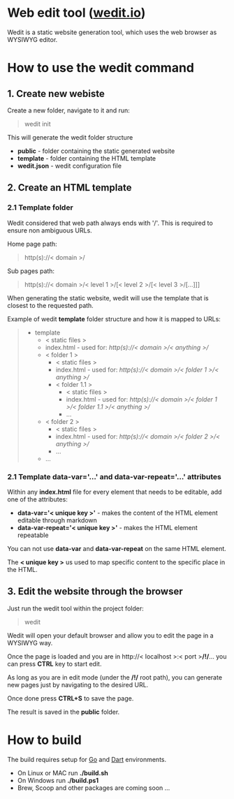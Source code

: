 # Web edit tool ([wedit.io](https://wedit.io))

Wedit is a static website generation tool, which uses the web browser as WYSIWYG editor.

# How to use the wedit command

## 1. Create new webiste
Create a new folder, navigate to it and run: 
> wedit init

This will generate the wedit folder structure
- **public** - folder containing the static generated website 
- **template** - folder containing the HTML template
- **wedit.json** - wedit configuration file

## 2. Create an HTML template

### 2.1 Template folder
Wedit considered that web path always ends with '/'. This is required to ensure non ambiguous URLs.

Home page path:
> http(s)://< domain >/

Sub pages path:
> http(s)://< domain >/< level 1 >/[< level 2 >/[< level 3 >/[...]]]

When generating the static website, wedit will use the template that is closest to the requested path.

Example of wedit **template** folder structure and how it is mapped to URLs:
> - template
>   - < static files >
>   - index.html - used for: _http(s)://< domain >/< anything >/_
>   - < folder 1 >
>     - < static files >
>     - index.html - used for: _http(s)://< domain >/< folder 1 >/< anything >/_
>     - < folder 1.1 >
>       - < static files >
>       - index.html - used for: _http(s)://< domain >/< folder 1 >/< folder 1.1 >/< anything >/_
>       - ...
>   - < folder 2 >
>     - < static files >
>     - index.html - used for: _http(s)://< domain >/< folder 2 >/< anything >/_
>     - ...
>   - ...

### 2.1 Template data-var='...' and data-var-repeat='...' attributes

Within any **index.html** file for every element that needs to be editable, add one of the attributes:
- **data-var='< unique key >'** - makes the content of the HTML element editable through markdown
- **data-var-repeat='< unique key >'** - makes the HTML element repeatable

You can not use **data-var** and **data-var-repeat** on the same HTML element.

The **< unique key >** us used to map specific content to the specific place in the HTML.

## 3. Edit the website through the browser
Just run the wedit tool within the project folder:
> wedit

Wedit will open your default browser and allow you to edit the page in a WYSIWYG way.

Once the page is loaded and you are in http://< localhost >:< port >**/!/**... you can press **CTRL** key to start edit.

As long as you are in edit mode (under the **/!/** root path), you can generate new pages just by navigating to the desired URL.

Once done press **CTRL+S** to save the page.

The result is saved in the **public** folder.

# How to build

The build requires setup for [Go](https://golang.org/) and [Dart](https://www.dartlang.org/) environments.

- On Linux or MAC run **./build.sh**
- On Windows run **./build.ps1**
- Brew, Scoop and other packages are coming soon ...
